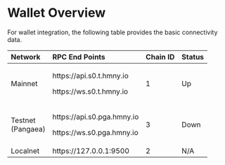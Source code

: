 # Wallet Overview

For wallet integration, the following table provides the basic connectivity data.

<table>
  <thead>
    <tr>
      <th style="text-align:left">Network</th>
      <th style="text-align:left">RPC End Points</th>
      <th style="text-align:left">Chain ID</th>
      <th style="text-align:left">Status</th>
    </tr>
  </thead>
  <tbody>
    <tr>
      <td style="text-align:left">Mainnet</td>
      <td style="text-align:left">
        <p>https://api.s0.t.hmny.io</p>
        <p>https://ws.s0.t.hmny.io</p>
      </td>
      <td style="text-align:left">1</td>
      <td style="text-align:left">Up</td>
    </tr>
    <tr>
      <td style="text-align:left">Testnet
        <br />(Pangaea)</td>
      <td style="text-align:left">
        <p>https://api.s0.pga.hmny.io</p>
        <p>https://ws.s0.pga.hmny.io</p>
      </td>
      <td style="text-align:left">3</td>
      <td style="text-align:left">Down</td>
    </tr>
    <tr>
      <td style="text-align:left">Localnet</td>
      <td style="text-align:left">https://127.0.0.1:9500</td>
      <td style="text-align:left">2</td>
      <td style="text-align:left">N/A</td>
    </tr>
  </tbody>
</table>